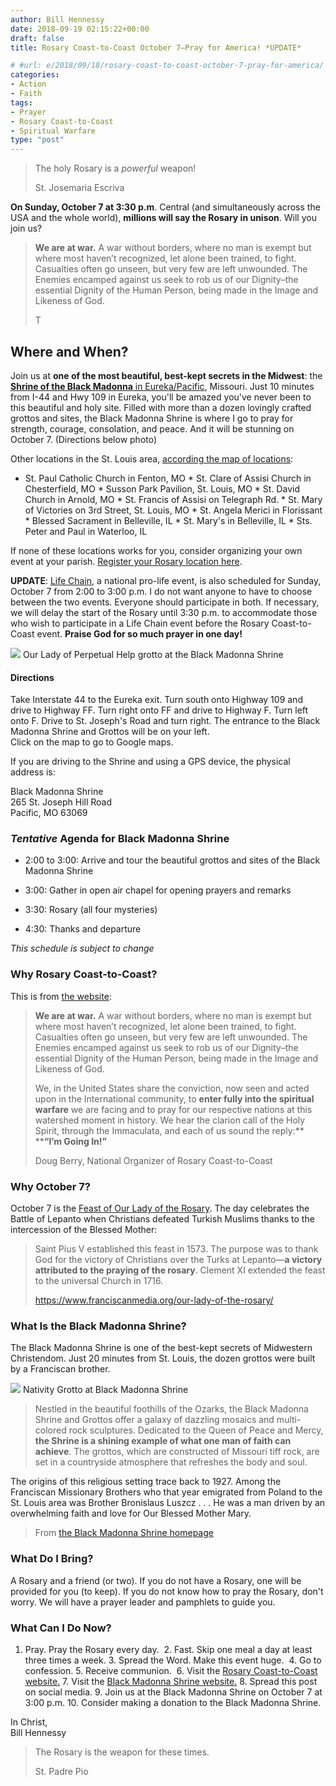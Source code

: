 ```yaml
---
author: Bill Hennessy
date: 2018-09-19 02:15:22+00:00
draft: false
title: Rosary Coast-to-Coast October 7—Pray for America! *UPDATE*

# #url: e/2018/09/18/rosary-coast-to-coast-october-7-pray-for-america/
categories:
- Action
- Faith
tags:
- Prayer
- Rosary Coast-to-Coast
- Spiritual Warfare
type: "post"
---
```





> The holy Rosary is a _powerful_ weapon!
> 
> St. Josemaria Escriva







**On Sunday, October 7 at 3:30 p.m**. Central (and simultaneously across the USA and the whole world), **millions will say the Rosary in unison**. Will you join us?







> **We are at war.** A war without borders, where no man is exempt but where most haven’t recognized, let alone been trained, to fight. Casualties often go unseen, but very few are left unwounded. The Enemies encamped against us seek to rob us of our Dignity–the essential Dignity of the Human Person, being made in the Image and Likeness of God.
> 
> T







## Where and When?







Join us at **one of the most beautiful, best-kept secrets in the Midwest**: the [**Shrine of the Black Madonna** in Eureka/Pacific](https://www.franciscancaring.org/blackmadonnashri.html), Missouri. Just 10 minutes from I-44 and Hwy 109 in Eureka, you'll be amazed you've never been to this beautiful and holy site. Filled with more than a dozen lovingly crafted grottos and sites, the Black Madonna Shrine is where I go to pray for strength, courage, consolation, and peace. And it will be stunning on October 7. (Directions below photo)







Other locations in the St. Louis area, [according the map of locations](https://rosarycoasttocoast.com/):





  * St. Paul Catholic Church in Fenton, MO  * St. Clare of Assisi Church in Chesterfield, MO  * Susson Park Pavilion, St. Louis, MO  * St. David Church in Arnold, MO  * St. Francis of Assisi on Telegraph Rd.  * St. Mary of Victories on 3rd Street, St. Louis, MO  * St. Angela Merici in Florissant  * Blessed Sacrament in Belleville, IL  * St. Mary's in Belleville, IL  * Sts. Peter and Paul in Waterloo, IL





If none of these locations works for you, consider organizing your own event at your parish. [Register your Rosary location here](https://rosarycoasttocoast.com/).







**UPDATE**: [Life Chain](https://rosarycoasttocoast.com/), a national pro-life event, is also scheduled for Sunday, October 7 from 2:00 to 3:00 p.m. I do not want anyone to have to choose between the two events. Everyone should participate in both. If necessary, we will delay the start of the Rosary until 3:30 p.m. to accommodate those who wish to participate in a Life Chain event before the Rosary Coast-to-Coast event. **Praise God for so much prayer in one day!**





![](https://www.hennessysview.com/wp-content/uploads/2018/09/ourladyperputual2.jpeg)
Our Lady of Perpetual Help grotto at the Black Madonna Shrine





#### Directions







Take Interstate 44 to the Eureka exit. Turn south onto Highway 109 and drive to Highway FF. Turn right onto FF and drive to Highway F. Turn left onto F. Drive to St. Joseph's Road and turn right. The entrance to the Black Madonna Shrine and Grottos will be on your left.  
Click on the map to go to Google maps.







If you are driving to the Shrine and using a GPS device, the physical address is:







Black Madonna Shrine  
265 St. Joseph Hill Road  
Pacific, MO 63069











### _Tentative_ Agenda for Black Madonna Shrine





  * 2:00 to 3:00: Arrive and tour the beautiful grottos and sites of the Black Madonna Shrine



  * 3:00: Gather in open air chapel for opening prayers and remarks



  * 3:30: Rosary (all four mysteries)



  * 4:30: Thanks and departure





_This schedule is subject to change_







### Why Rosary Coast-to-Coast?







This is from [the website](https://rosarycoasttocoast.com/):







> **We are at war.** A war without borders, where no man is exempt but where most haven’t recognized, let alone been trained, to fight. Casualties often go unseen, but very few are left unwounded. The Enemies encamped against us seek to rob us of our Dignity–the essential Dignity of the Human Person, being made in the Image and Likeness of God.
> 
> We, in the United States share the conviction, now seen and acted upon in the International community, to **enter fully into the spiritual warfare** we are facing and to pray for our respective nations at this watershed moment in history. We hear the clarion call of the Holy Spirit, through the Immaculata, and each of us sound the reply:**  
****“I’m Going In!”**
> 
> Doug Berry, National Organizer of Rosary Coast-to-Coast







### Why October 7? 







October 7 is the [Feast of Our Lady of the Rosary](https://www.ewtn.com/saintsHoly/saints/O/ourladyoftherosary.asp). The day celebrates the Battle of Lepanto when Christians defeated Turkish Muslims thanks to the intercession of the Blessed Mother:







> Saint Pius V established this feast in 1573. The purpose was to thank God for the victory of Christians over the Turks at Lepanto—**a victory attributed to the praying of the rosary**. Clement XI extended the feast to the universal Church in 1716.
> 
> https://www.franciscanmedia.org/our-lady-of-the-rosary/







### What Is the Black Madonna Shrine?







The Black Madonna Shrine is one of the best-kept secrets of Midwestern Christendom. Just 20 minutes from St. Louis, the dozen grottos were built by a Franciscan brother. 





![](https://www.hennessysview.com/wp-content/uploads/2018/09/nativitygrotto4.jpeg)
Nativity Grotto at Black Madonna Shrine





> Nestled in the beautiful foothills of the Ozarks, the Black Madonna Shrine and Grottos offer a galaxy of dazzling mosaics and multi-colored rock sculptures. Dedicated to the Queen of Peace and Mercy, **the Shrine is a shining example of what one man of faith can achieve**. The grottos, which are constructed of Missouri tiff rock, are set in a countryside atmosphere that refreshes the body and soul.
> 
>   
The origins of this religious setting trace back to 1927. Among the Franciscan Missionary Brothers who that year emigrated from Poland to the St. Louis area was Brother Bronislaus Luszcz . . . He was a man driven by an overwhelming faith and love for Our Blessed Mother Mary.
> 
> From [the Black Madonna Shrine homepage](https://www.franciscancaring.org/blackmadonnashri.html)







### What Do I Bring?







A Rosary and a friend (or two). If you do not have a Rosary, one will be provided for you (to keep). If you do not know how to pray the Rosary, don't worry. We will have a prayer leader and pamphlets to guide you. 







### What Can I Do Now?





  1. Pray. Pray the Rosary every day.   2. Fast. Skip one meal a day at least three times a week.  3. Spread the Word. Make this event huge.   4. Go to confession.  5. Receive communion.   6. Visit the [Rosary Coast-to-Coast website.](https://rosarycoasttocoast.com/clarion-call-to-arms/)  7. Visit the [Black Madonna Shrine website.](https://www.franciscancaring.org/blackmadonnashri.html)  8. Spread this post on social media.  9. Join us at the Black Madonna Shrine on October 7 at 3:00 p.m.  10. Consider making a donation to the Black Madonna Shrine.





In Christ,  
Bill Hennessy







> The Rosary is the weapon for these times.
> 
> St. Padre Pio



